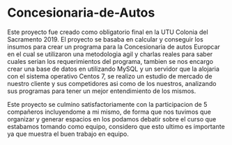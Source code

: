 # Concesionaria-de-Autos

Este proyecto fue creado como obligatorio final en la UTU Colonia del Sacramento 2019. El proyecto se basaba en calcular y conseguir los insumos para crear un
programa para la Concesionaria de autos Europcar en el cual se utilizaron una metodologia agil y charlas reales para saber cuales serian los requerimientos del
programa, tambien se nos encargo crear una base de datos en utilizando MySQL y un servidor que la alojaria con el sistema operativo Centos 7, se realizo un 
estudio de mercado de nuestro cliente y sus competidores asi como de los nuestros, analizando sus programas para tener un mejor entendimiento de los mismos.

Este proyecto se culmino satisfactoriamente con la participacion de 5 compañeros incluyendome a mi mismo, de forma que nos tuvimos que organizar y generar
espacios en los podamos debatir sobre el curso que estabamos tomando como equipo, considero que esto ultimo es importante ya que muestra el buen trabajo en equipo.

